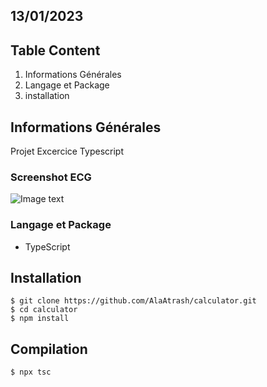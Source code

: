 ## 13/01/2023

## Table Content

1. Informations Générales
2. Langage et Package
3. installation

## Informations Générales

Projet Excercice Typescript

### Screenshot ECG

![Image text](https://www.google.com/url?sa=i&url=https%3A%2F%2Fwww.amazon.fr%2FCasio-COLLEGE-Calculatrice-scientifique-calculatrice%2Fdp%2FB0021FBUEW&psig=AOvVaw2T5C26YGuhZwLUqpMLyh1f&ust=1673726270819000&source=images&cd=vfe&ved=0CBAQjRxqFwoTCIifrrCqxfwCFQAAAAAdAAAAABAE)

### Langage et Package

- TypeScript

## Installation

```
$ git clone https://github.com/AlaAtrash/calculator.git
$ cd calculator
$ npm install
```

## Compilation

```
$ npx tsc
```
